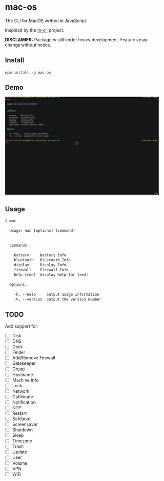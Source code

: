 # mac-os
The CLI for MacOS written in JavaScript

Inspided by the [m-cli](https://github.com/rgcr/m-cli) project.

**DISCLAIMER:** Package is still under heavy development. Features may change without notice.

## Install
`npm install -g mac-os`

## Demo
![mac demo](./img/mac_demo.gif)

## Usage
```
$ mac

  Usage: mac [options] [command]


  Commands:

    battery     Battery Info
    bluetooth   Bluetooth Info
    display     Display Info
    firewall    Firewall Info
    help [cmd]  display help for [cmd]

  Options:

    -h, --help     output usage information
    -V, --version  output the version number
```

## TODO
Add support for:
  - [ ] Disk
  - [ ] DNS
  - [ ] Dock
  - [ ] Finder
  - [ ] Add/Remove Firewall 
  - [ ] Gatekeeper
  - [ ] Group
  - [ ] Hostname
  - [ ] Machine Info
  - [ ] Lock
  - [ ] Network
  - [ ] Caffeinate
  - [ ] Notification
  - [ ] NTP
  - [ ] Restart
  - [ ] Safeboot
  - [ ] Screensaver
  - [ ] Shutdown
  - [ ] Sleep
  - [ ] Timezone
  - [ ] Trash
  - [ ] Update
  - [ ] User
  - [ ] Volume
  - [ ] VPN
  - [ ] WiFi